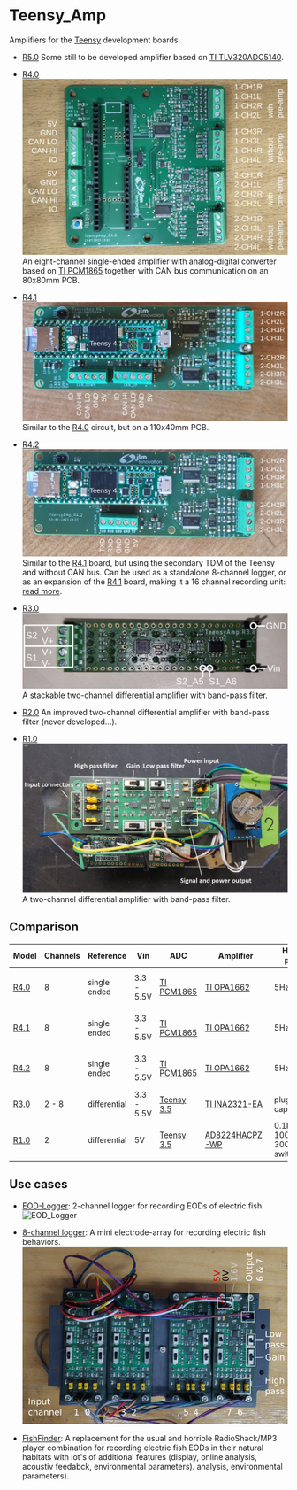 # Teensy_Amp

Amplifiers for the [Teensy](https://www.pjrc.com/teensy/) development boards.

- [R5.0](R5.0)
  Some still to be developed amplifier based on
  [TI TLV320ADC5140](https://www.ti.com/product/TLV320ADC5140).

- [R4.0](R4.0)
  ![R40](R4.0/images/Teensy_Amp-R40.png)
  An eight-channel single-ended amplifier with analog-digital converter
  based on [TI PCM1865](https://www.ti.com/product/PCM1865)
  together with CAN bus communication on an 80x80mm PCB.

- [R4.1](R4.1)
  ![R41](R4.1/images/Teensy_Amp-R41.png)
  Similar to the [R4.0](R4.0) circuit, but on a 110x40mm PCB.

- [R4.2](R4.2)
  ![R42](R4.2/images/Teensy_Amp-R42.png)
  Similar to the [R4.1](R4.1) board, but using the secondary TDM of the
  Teensy and without CAN bus. Can be used as a standalone 8-channel
  logger, or as an expansion of the [R4.1](R4.1) board, making it a 16 channel
  recording unit: [read more](R4.1-R4.2).

- [R3.0](R3.0)
  ![TeensyAmpR3](R3.0/images/Teensy_Amp-R3b-top.png)
  A stackable two-channel differential amplifier with band-pass filter.

- [R2.0](R2.0)
  An improved two-channel differential amplifier with band-pass filter
  (never developed...).

- [R1.0](R1.0)
  ![TeensyAmpR1](R1.0/images/TeensyAmpR1.png)
  A two-channel differential amplifier with band-pass filter.


## Comparison

| Model        | Channels | Reference | Vin | ADC    | Amplifier | High-pass | Low-pass | Gains | Communication | Size (mm) | Comment |
| ------------ | -------- | --------- | --- | ------ | --------- | --------- | -------- | ----- | --- | --- | --- |
| [R4.0](R4.0) | 8 | single ended | 3.3 - 5.5V | [TI PCM1865](https://www.ti.com/product/PCM1865) | [TI OPA1662](https://www.ti.com/product/OPA1662) | 5Hz fixed | according to sampling rate | x1 - x100, x10 - x1000 | CAN | 80x80 | [Teensy 4.1](https://www.pjrc.com/teensy/pinout.html#Teensy_4.1) TDM1 |
| [R4.1](R4.1) | 8 | single ended | 3.3 - 5.5V | [TI PCM1865](https://www.ti.com/product/PCM1865) | [TI OPA1662](https://www.ti.com/product/OPA1662) | 5Hz fixed | according to sampling rate | x10 - x1000 | CAN FD | 110x35 | [Teensy 4.1](https://www.pjrc.com/teensy/pinout.html#Teensy_4.1) TDM1 |
| [R4.2](R4.2) | 8 | single ended | 3.3 - 5.5V | [TI PCM1865](https://www.ti.com/product/PCM1865) | [TI OPA1662](https://www.ti.com/product/OPA1662) | 5Hz fixed | according to sampling rate | x10 - x1000 | UART | 110x35 | [Teensy 4.1](https://www.pjrc.com/teensy/pinout.html#Teensy_4.1) TDM2 |
| [R3.0](R3.0) | 2 - 8 | differential | 3.3 - 5.5V | [Teensy 3.5](https://www.pjrc.com/teensy/pinout.html#Teensy_3.5) | [TI INA2321-EA](https://www.ti.com/product/INA2321) | plug-in capacitors | plug-in resistances | plug-in resistances | - | 69x18 | stackable up to 8 channels |
| [R1.0](R1.0) | 2 | differential | 5V | [Teensy 3.5](https://www.pjrc.com/teensy/pinout.html#Teensy_3.5) | [AD8224HACPZ-WP](https://www.analog.com/media/en/technical-documentation/data-sheets/AD8224.pdf) | 0.1Hz, 100Hz, 300Hz switch | 10kHz, 33kHz switch | x5, x30, x180 switch | - | 94x35 | |


## Use cases

- [EOD-Logger](https://github.com/muchaste/EOD-Logger): 2-channel
  logger for recording EODs of electric fish.
  ![EOD_Logger](https://github.com/muchaste/Teensy_Amp/blob/main/R1.0/images/amp%20configuration%20R1.png)

- [8-channel
  logger](https://github.com/janscience/TeeGrid/blob/main/8channel-logger):
  A mini electrode-array for recording electric fish behaviors.
  ![8channel](https://github.com/janscience/TeeGrid/blob/main/8channel-logger/images/amplifier-bottom.png)

- [FishFinder](https://github.com/janscience/FishFinder): A
  replacement for the usual and horrible RadioShack/MP3 player
  combination for recording electric fish EODs in their natural
  habitats with lot's of additional features (display, online
  analysis, acoustiv feedabck, environmental parameters).
  analysis, environmental parameters).
